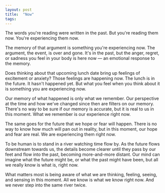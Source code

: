 ```yaml
---
layout: post
title:  "Now"
tags: 
---
```


The words you're reading were written in the past. But you're reading them now. You're experiencing them now.

The memory of that argument is something you're experiencing now. The argument, the event,  is over and gone. It's in the past, but the anger, regret, or sadness you feel in your body is here now — an emotional response to the memory.

Does thinking about that upcoming lunch date bring up feelings of excitement or anxiety? Those feelings are happening now. The lunch is in the future. It hasn't happened yet. But what you feel when you think about it is something you are experiencing now.

Our memory of what happened is only what we remember. Our perspective at the time and how we've changed since then are filters on our memory. There's no way to be sure if our memory is accurate, but it is real to us in this moment. What we remember is our experience right now.

The same goes for the future that we hope or fear will happen. There is no way to know how much will pan out in reality, but in this moment, our hope and fear are real. We are experiencing them right now.

To be human is to stand in a river watching time flow by. As the future flows downstream towards us, the details become clearer until they pass by our feet and flow into the past, becoming more-and-more distant. Our mind can imagine what the future might be, or what the past might have been, but all we really know is what is, right now.

What matters most is being aware of what we are thinking, feeling, seeing, and sensing in this moment. All we know is what we know right now. And we never step into the same river twice.